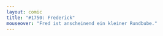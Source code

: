 ```yaml
---
layout: comic
title: "#1750: Frederick"
mouseover: "Fred ist anscheinend ein kleiner Rundbube."
---
```

